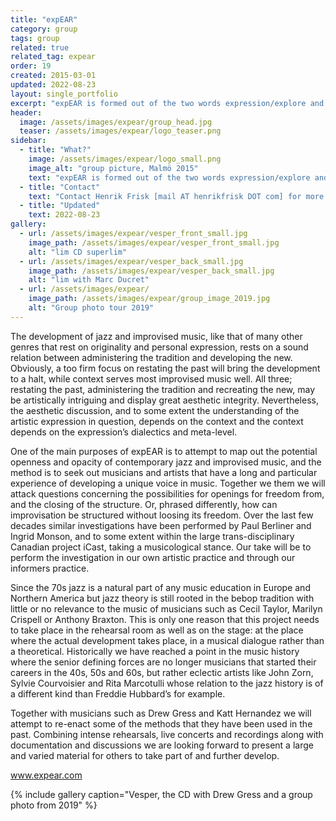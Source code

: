 ```yaml
---
title: "expEAR"
category: group
tags: group
related: true
related_tag: expear
order: 19
created: 2015-03-01 
updated: 2022-08-23
layout: single_portfolio
excerpt: "expEAR is formed out of the two words expression/explore and hear/ear. It is a dynamic group with Henrik Frisk, Maggi Olin and Peter Nilsson as its core. Guests will be invited to explore, listen and interact. Some of the goals of expEAR are to learn more about ways in which we as musicians and as group can develop, how improvised music can develop and communicated among us, and how it can be communicated to listeners."
header:
  image: /assets/images/expear/group_head.jpg
  teaser: /assets/images/expear/logo_teaser.png
sidebar:
  - title: "What?"
    image: /assets/images/expear/logo_small.png
    image_alt: "group picture, Malmö 2015"
    text: "expEAR is formed out of the two words expression/explore and hear/ear"
  - title: "Contact"
    text: "Contact Henrik Frisk [mail AT henrikfrisk DOT com] for more information"
  - title: "Updated"
    text: 2022-08-23
gallery:
  - url: /assets/images/expear/vesper_front_small.jpg
    image_path: /assets/images/expear/vesper_front_small.jpg
    alt: "lim CD superlim"
  - url: /assets/images/expear/vesper_back_small.jpg
    image_path: /assets/images/expear/vesper_back_small.jpg
    alt: "lim with Marc Ducret"
  - url: /assets/images/expear/
    image_path: /assets/images/expear/group_image_2019.jpg
    alt: "Group photo tour 2019"
---
```


The development of jazz and improvised music, like that of many other genres that rest on originality and personal expression, rests on a sound relation between administering the tradition and developing the new. Obviously, a too firm focus on restating the past will bring the development to a halt, while context serves most improvised music well. All three; restating the past, administering the tradition and recreating the new, may be artistically intriguing and display great aesthetic integrity. Nevertheless, the aesthetic discussion, and to some extent the understanding of the artistic expression in question, depends on the context and the context depends on the expression’s dialectics and meta-level.

One of the main purposes of expEAR is to attempt to map out the potential openness and opacity of contemporary jazz and improvised music, and the method is to seek out musicians and artists that have a long and particular experience of developing a unique voice in music. Together we them we will attack questions concerning the possibilities for openings for freedom from, and the closing of the structure. Or, phrased differently, how can improvisation be structured without loosing its freedom. Over the last few decades similar investigations have been performed by Paul Berliner and Ingrid Monson, and to some extent within the large trans-disciplinary Canadian project iCast, taking a musicological stance. Our take will be to perform the investigation in our own artistic practice and through our informers practice.

Since the 70s jazz is a natural part of any music education in Europe and Northern America but jazz theory is still rooted in the bebop tradition with little or no relevance to the music of musicians such as Cecil Taylor, Marilyn Crispell or Anthony Braxton. This is only one reason that this project needs to take place in the rehearsal room as well as on the stage: at the place where the actual development takes place, in a musical dialogue rather than a theoretical. Historically we have reached a point in the music history where the senior defining forces are no longer musicians that started their careers in the 40s, 50s and 60s, but rather eclectic artists like John Zorn, Sylvie Courvoisier and Rita Marcotulli whose relation to the jazz history is of a different kind than Freddie Hubbard’s for example.

Together with musicians such as Drew Gress and Katt Hernandez we will attempt to re-enact some of the methods that they have been used in the past. Combining intense rehearsals, live concerts and recordings along with documentation and discussions we are looking forward to present a large and varied material for others to take part of and further develop.

<a href="http://www.expear.com">www.expear.com</a>

{% include gallery caption="Vesper, the CD with Drew Gress and a group photo from 2019" %}


 
